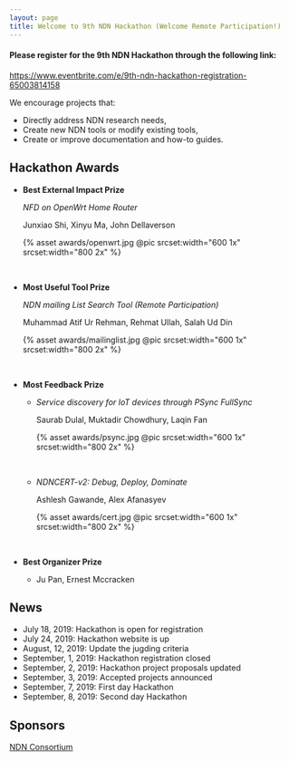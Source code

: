 ```yaml
---
layout: page
title: Welcome to 9th NDN Hackathon (Welcome Remote Participation!)
---
```


#### **Please register for the 9th NDN Hackathon through the following link:**

<https://www.eventbrite.com/e/9th-ndn-hackathon-registration-65003814158>
 
We encourage projects that:

 - Directly address NDN research needs,
 - Create new NDN tools or modify existing tools,
 - Create or improve documentation and how-to guides.

## Hackathon Awards 

- **Best External Impact Prize**

	*NFD on OpenWrt Home Router*

  Junxiao Shi, Xinyu Ma, John Dellaverson

  {% asset awards/openwrt.jpg @pic srcset:width="600 1x" srcset:width="800 2x" %}

  <br/>

- **Most Useful Tool Prize**

  *NDN mailing List Search Tool (Remote Participation)*

  Muhammad Atif Ur Rehman, Rehmat Ullah, Salah Ud Din

  {% asset awards/mailinglist.jpg @pic srcset:width="600 1x" srcset:width="800 2x" %}

  <br/>

- **Most Feedback Prize**

  - *Service discovery for IoT devices through PSync FullSync*

    Saurab Dulal, Muktadir Chowdhury, Laqin Fan

    {% asset awards/psync.jpg @pic srcset:width="600 1x" srcset:width="800 2x" %}

    <br/>

  - *NDNCERT-v2: Debug, Deploy, Dominate*

    Ashlesh Gawande, Alex Afanasyev

    {% asset awards/cert.jpg @pic srcset:width="600 1x" srcset:width="800 2x" %}

    <br/>

- **Best Organizer Prize**

  - Ju Pan, Ernest Mccracken

## News

- July 18, 2019: Hackathon is open for registration
- July 24, 2019: Hackathon website is up
- August, 12, 2019: Update the jugding criteria
- September, 1, 2019: Hackathon registration closed
- September, 2, 2019: Hackathon project proposals updated
- September, 3, 2019: Accepted projects announced
- September, 7, 2019: First day Hackathon
- September, 8, 2019: Second day Hackathon


## Sponsors

[NDN Consortium](https://named-data.net/consortium/)
